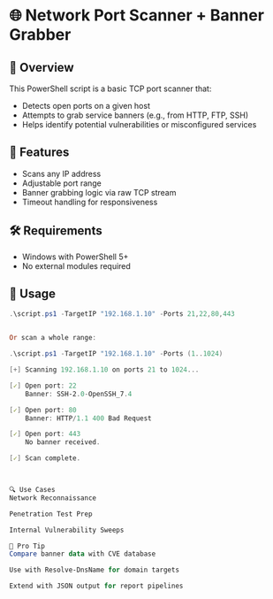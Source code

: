 # 🌐 Network Port Scanner + Banner Grabber

## 🚀 Overview
This PowerShell script is a basic TCP port scanner that:
- Detects open ports on a given host
- Attempts to grab service banners (e.g., from HTTP, FTP, SSH)
- Helps identify potential vulnerabilities or misconfigured services

## 🧩 Features
- Scans any IP address
- Adjustable port range
- Banner grabbing logic via raw TCP stream
- Timeout handling for responsiveness

## 🛠️ Requirements
- Windows with PowerShell 5+
- No external modules required

## 📄 Usage

```powershell
.\script.ps1 -TargetIP "192.168.1.10" -Ports 21,22,80,443


Or scan a whole range:

.\script.ps1 -TargetIP "192.168.1.10" -Ports (1..1024)

[+] Scanning 192.168.1.10 on ports 21 to 1024...

[✓] Open port: 22
    Banner: SSH-2.0-OpenSSH_7.4

[✓] Open port: 80
    Banner: HTTP/1.1 400 Bad Request

[✓] Open port: 443
    No banner received.

[✓] Scan complete.



🔍 Use Cases
Network Reconnaissance

Penetration Test Prep

Internal Vulnerability Sweeps

🧠 Pro Tip
Compare banner data with CVE database

Use with Resolve-DnsName for domain targets

Extend with JSON output for report pipelines